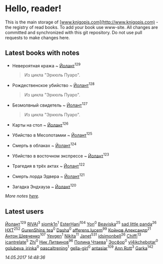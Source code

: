 # Hello, reader!
This is the main storage of [www.knigopis.com](http://www.knigopis.com) - the registry of read books.
To add your book use www-site. All changes are committed and synchronized with this git repository.
Do not use pull requests to make changes here.


## Latest books with notes
* Невероятная кража ~ [Йолант](users/104/104690883692185089260-google)<sup>129</sup>
    > Из цикла "Эркюль Пуаро".

* Рождественское убийство ~ [Йолант](users/104/104690883692185089260-google)<sup>128</sup>
    > Из цикла "Эркюль Пуаро".

* Безмолвный свидетель ~ [Йолант](users/104/104690883692185089260-google)<sup>127</sup>
    > Из цикла "Эркюль Пуаро".

* Карты на стол ~ [Йолант](users/104/104690883692185089260-google)<sup>126</sup>

* Убийство в Месопотамии ~ [Йолант](users/104/104690883692185089260-google)<sup>125</sup>

* Смерть в облаках ~ [Йолант](users/104/104690883692185089260-google)<sup>124</sup>

* Убийство в восточном экспрессе ~ [Йолант](users/104/104690883692185089260-google)<sup>123</sup>

* Трагедия в трёх актах ~ [Йолант](users/104/104690883692185089260-google)<sup>122</sup>

* Смерть лорда Эдвера ~ [Йолант](users/104/104690883692185089260-google)<sup>121</sup>

* Загадка Эндхауза ~ [Йолант](users/104/104690883692185089260-google)<sup>120</sup>


_More notes [here](latest_books_with_notes.md)._


## Latest users
[Йолант](users/104/104690883692185089260-google)<sup>129</sup> 
[RIVAI](users/105/105617470861273678190-google)<sup>3</sup> 
[sjomk1n](users/243/243975624-vkontakte)<sup>1</sup> 
[EsterHani](users/305/30558181-vkontakte)<sup>104</sup> 
[Yon](users/103/10348899-vkontakte)<sup>0</sup> 
[Beaviska](users/102/10202544960024508-facebook)<sup>25</sup> 
[sad little panda](users/188/1882525281990290-facebook)<sup>26</sup> 
[HXT](users/100/100002563462782-facebook)<sup>252</sup> 
[GurenShins_tea](users/712/712242609159274496-twitter)<sup>0</sup> 
[Dasha](users/130/13015628898852979311-mailru)<sup>0</sup> 
[afferens.lucem](users/196/196071655-vkontakte)<sup>99</sup> 
[Койнов Александр](users/414/414040473-vkontakte)<sup>21</sup> 
[Антон Шевченко](users/339/339786161-vkontakte)<sup>107</sup> 
[Yevgen](users/100/100001921022265-facebook)<sup>1</sup> 
[Nikita](users/100/100684315-vkontakte)<sup>11</sup> 
[Janet](users/205/20565064-vkontakte)<sup>531</sup> 
[idsimonbell](users/380/380554090-vkontakte)<sup>26</sup> 
[Chiffi](users/105/105831994080785626680-google)<sup>13</sup> 
[icantrelate](users/111/111003752220369872386-googleplus)<sup>5</sup> 
[Zhi](users/104/104502610850806942588-google)<sup>0</sup> 
[Ник Литвинов](users/241/241974816-vkontakte)<sup>96</sup> 
[Полина Чтаева](users/182/18209789998000712034-mailru)<sup>1</sup> 
[Эосфор](users/193/1931089343792598-facebook)<sup>0</sup> 
[yl4ikchebotar](users/651/65177110-vkontakte)<sup>0</sup> 
[golubeva_irinka](users/208/20867638-vkontakte)<sup>0</sup> 
[pascaltrening](users/116/1168869274-facebook)<sup>1</sup> 
[gella-girl](users/421/42198251-vkontakte)<sup>0</sup> 
[antasiar](users/688/68827372-vkontakte)<sup>109</sup> 
[Ann Rott](users/108/108774233915925319546-google)<sup>3</sup> 
[Garka](users/115/115753719718250012620-google)<sup>142</sup> 


_14.05.2017 14:48:36_
